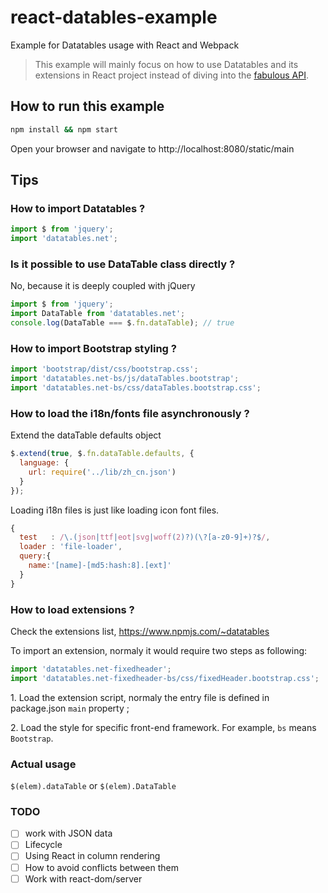 # react-datables-example
Example for Datatables usage with React and Webpack

> This example will mainly focus on how to use Datatables and its extensions in React project instead of diving into the [fabulous API](http://www.datatables.net/reference/api/).

## How to run this example

```sh
npm install && npm start
```

Open your browser and navigate to http://localhost:8080/static/main

## Tips

### How to import Datatables ?

```js
import $ from 'jquery';
import 'datatables.net';
```

### Is it possible to use DataTable class directly ?

No, because it is deeply coupled with jQuery

```js
import $ from 'jquery';
import DataTable from 'datatables.net';
console.log(DataTable === $.fn.dataTable); // true
```

### How to import Bootstrap styling ?

```js
import 'bootstrap/dist/css/bootstrap.css';
import 'datatables.net-bs/js/dataTables.bootstrap';
import 'datatables.net-bs/css/dataTables.bootstrap.css';
```

### How to load the i18n/fonts file asynchronously ?

Extend the dataTable defaults object

```js
$.extend(true, $.fn.dataTable.defaults, {
  language: {
    url: require('../lib/zh_cn.json')
  }
});
```

Loading i18n files is just like loading icon font files.

```js
{
  test   : /\.(json|ttf|eot|svg|woff(2)?)(\?[a-z0-9]+)?$/,
  loader : 'file-loader',
  query:{
    name:'[name]-[md5:hash:8].[ext]'
  }
}
```

### How to load extensions ?

Check the extensions list, https://www.npmjs.com/~datatables

To import an extension, normaly it would require two steps as following:

```js
import 'datatables.net-fixedheader';
import 'datatables.net-fixedheader-bs/css/fixedHeader.bootstrap.css';
```

1\. Load the extension script, normaly the entry file is defined in package.json `main` property ;

2\. Load the style for specific front-end framework. For example, `bs` means `Bootstrap`.

### Actual usage

`$(elem).dataTable` or `$(elem).DataTable`

### TODO

* [ ] work with JSON data
* [ ] Lifecycle
* [ ] Using React in column rendering
* [ ] How to avoid conflicts between them
* [ ] Work with react-dom/server